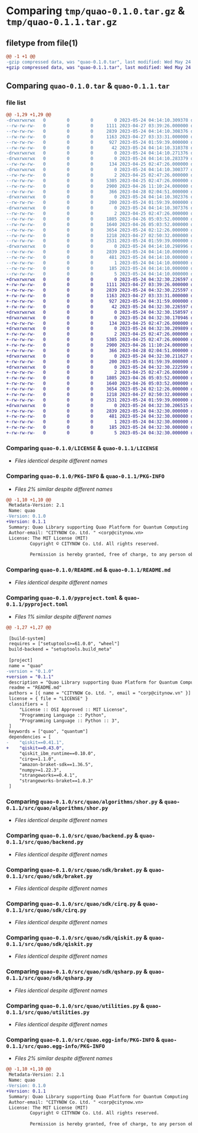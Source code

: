 # Comparing `tmp/quao-0.1.0.tar.gz` & `tmp/quao-0.1.1.tar.gz`

## filetype from file(1)

```diff
@@ -1 +1 @@
-gzip compressed data, was "quao-0.1.0.tar", last modified: Wed May 24 04:14:10 2023, max compression
+gzip compressed data, was "quao-0.1.1.tar", last modified: Wed May 24 04:32:30 2023, max compression
```

## Comparing `quao-0.1.0.tar` & `quao-0.1.1.tar`

### file list

```diff
@@ -1,29 +1,29 @@
-drwxrwxrwx   0        0        0        0 2023-05-24 04:14:10.309378 quao-0.1.0/
--rw-rw-rw-   0        0        0     1111 2023-04-27 03:39:26.000000 quao-0.1.0/LICENSE
--rw-rw-rw-   0        0        0     2839 2023-05-24 04:14:10.308376 quao-0.1.0/PKG-INFO
--rw-rw-rw-   0        0        0     1163 2023-04-27 03:33:31.000000 quao-0.1.0/README.md
--rw-rw-rw-   0        0        0      927 2023-05-24 01:59:39.000000 quao-0.1.0/pyproject.toml
--rw-rw-rw-   0        0        0       42 2023-05-24 04:14:10.310378 quao-0.1.0/setup.cfg
-drwxrwxrwx   0        0        0        0 2023-05-24 04:14:10.271376 quao-0.1.0/src/
-drwxrwxrwx   0        0        0        0 2023-05-24 04:14:10.283379 quao-0.1.0/src/quao/
--rw-rw-rw-   0        0        0      134 2023-04-25 02:47:26.000000 quao-0.1.0/src/quao/__init__.py
-drwxrwxrwx   0        0        0        0 2023-05-24 04:14:10.300377 quao-0.1.0/src/quao/algorithms/
--rw-rw-rw-   0        0        0        2 2023-04-25 02:47:26.000000 quao-0.1.0/src/quao/algorithms/__init__.py
--rw-rw-rw-   0        0        0     5305 2023-04-25 02:47:26.000000 quao-0.1.0/src/quao/algorithms/shor.py
--rw-rw-rw-   0        0        0     2900 2023-04-26 11:10:24.000000 quao-0.1.0/src/quao/backend.py
--rw-rw-rw-   0        0        0      366 2023-04-28 02:04:51.000000 quao-0.1.0/src/quao/dataUtils.py
-drwxrwxrwx   0        0        0        0 2023-05-24 04:14:10.302376 quao-0.1.0/src/quao/enum/
--rw-rw-rw-   0        0        0      200 2023-05-24 01:59:39.000000 quao-0.1.0/src/quao/enum/providerType.py
-drwxrwxrwx   0        0        0        0 2023-05-24 04:14:10.307376 quao-0.1.0/src/quao/sdk/
--rw-rw-rw-   0        0        0        2 2023-04-25 02:47:26.000000 quao-0.1.0/src/quao/sdk/__init__.py
--rw-rw-rw-   0        0        0     1805 2023-04-26 05:03:52.000000 quao-0.1.0/src/quao/sdk/braket.py
--rw-rw-rw-   0        0        0     1640 2023-04-26 05:03:52.000000 quao-0.1.0/src/quao/sdk/cirq.py
--rw-rw-rw-   0        0        0     3654 2023-05-24 02:12:26.000000 quao-0.1.0/src/quao/sdk/qiskit.py
--rw-rw-rw-   0        0        0     1218 2023-04-27 02:50:32.000000 quao-0.1.0/src/quao/sdk/qsharp.py
--rw-rw-rw-   0        0        0     2531 2023-05-24 01:59:39.000000 quao-0.1.0/src/quao/utilities.py
-drwxrwxrwx   0        0        0        0 2023-05-24 04:14:10.298996 quao-0.1.0/src/quao.egg-info/
--rw-rw-rw-   0        0        0     2839 2023-05-24 04:14:10.000000 quao-0.1.0/src/quao.egg-info/PKG-INFO
--rw-rw-rw-   0        0        0      481 2023-05-24 04:14:10.000000 quao-0.1.0/src/quao.egg-info/SOURCES.txt
--rw-rw-rw-   0        0        0        1 2023-05-24 04:14:10.000000 quao-0.1.0/src/quao.egg-info/dependency_links.txt
--rw-rw-rw-   0        0        0      185 2023-05-24 04:14:10.000000 quao-0.1.0/src/quao.egg-info/requires.txt
--rw-rw-rw-   0        0        0        5 2023-05-24 04:14:10.000000 quao-0.1.0/src/quao.egg-info/top_level.txt
+drwxrwxrwx   0        0        0        0 2023-05-24 04:32:30.226597 quao-0.1.1/
+-rw-rw-rw-   0        0        0     1111 2023-04-27 03:39:26.000000 quao-0.1.1/LICENSE
+-rw-rw-rw-   0        0        0     2839 2023-05-24 04:32:30.225597 quao-0.1.1/PKG-INFO
+-rw-rw-rw-   0        0        0     1163 2023-04-27 03:33:31.000000 quao-0.1.1/README.md
+-rw-rw-rw-   0        0        0      927 2023-05-24 04:31:59.000000 quao-0.1.1/pyproject.toml
+-rw-rw-rw-   0        0        0       42 2023-05-24 04:32:30.226597 quao-0.1.1/setup.cfg
+drwxrwxrwx   0        0        0        0 2023-05-24 04:32:30.150597 quao-0.1.1/src/
+drwxrwxrwx   0        0        0        0 2023-05-24 04:32:30.170946 quao-0.1.1/src/quao/
+-rw-rw-rw-   0        0        0      134 2023-04-25 02:47:26.000000 quao-0.1.1/src/quao/__init__.py
+drwxrwxrwx   0        0        0        0 2023-05-24 04:32:30.209809 quao-0.1.1/src/quao/algorithms/
+-rw-rw-rw-   0        0        0        2 2023-04-25 02:47:26.000000 quao-0.1.1/src/quao/algorithms/__init__.py
+-rw-rw-rw-   0        0        0     5305 2023-04-25 02:47:26.000000 quao-0.1.1/src/quao/algorithms/shor.py
+-rw-rw-rw-   0        0        0     2900 2023-04-26 11:10:24.000000 quao-0.1.1/src/quao/backend.py
+-rw-rw-rw-   0        0        0      366 2023-04-28 02:04:51.000000 quao-0.1.1/src/quao/dataUtils.py
+drwxrwxrwx   0        0        0        0 2023-05-24 04:32:30.211627 quao-0.1.1/src/quao/enum/
+-rw-rw-rw-   0        0        0      200 2023-05-24 01:59:39.000000 quao-0.1.1/src/quao/enum/providerType.py
+drwxrwxrwx   0        0        0        0 2023-05-24 04:32:30.222599 quao-0.1.1/src/quao/sdk/
+-rw-rw-rw-   0        0        0        2 2023-04-25 02:47:26.000000 quao-0.1.1/src/quao/sdk/__init__.py
+-rw-rw-rw-   0        0        0     1805 2023-04-26 05:03:52.000000 quao-0.1.1/src/quao/sdk/braket.py
+-rw-rw-rw-   0        0        0     1640 2023-04-26 05:03:52.000000 quao-0.1.1/src/quao/sdk/cirq.py
+-rw-rw-rw-   0        0        0     3654 2023-05-24 02:12:26.000000 quao-0.1.1/src/quao/sdk/qiskit.py
+-rw-rw-rw-   0        0        0     1218 2023-04-27 02:50:32.000000 quao-0.1.1/src/quao/sdk/qsharp.py
+-rw-rw-rw-   0        0        0     2531 2023-05-24 01:59:39.000000 quao-0.1.1/src/quao/utilities.py
+drwxrwxrwx   0        0        0        0 2023-05-24 04:32:30.206515 quao-0.1.1/src/quao.egg-info/
+-rw-rw-rw-   0        0        0     2839 2023-05-24 04:32:30.000000 quao-0.1.1/src/quao.egg-info/PKG-INFO
+-rw-rw-rw-   0        0        0      481 2023-05-24 04:32:30.000000 quao-0.1.1/src/quao.egg-info/SOURCES.txt
+-rw-rw-rw-   0        0        0        1 2023-05-24 04:32:30.000000 quao-0.1.1/src/quao.egg-info/dependency_links.txt
+-rw-rw-rw-   0        0        0      185 2023-05-24 04:32:30.000000 quao-0.1.1/src/quao.egg-info/requires.txt
+-rw-rw-rw-   0        0        0        5 2023-05-24 04:32:30.000000 quao-0.1.1/src/quao.egg-info/top_level.txt
```

### Comparing `quao-0.1.0/LICENSE` & `quao-0.1.1/LICENSE`

 * *Files identical despite different names*

### Comparing `quao-0.1.0/PKG-INFO` & `quao-0.1.1/PKG-INFO`

 * *Files 2% similar despite different names*

```diff
@@ -1,10 +1,10 @@
 Metadata-Version: 2.1
 Name: quao
-Version: 0.1.0
+Version: 0.1.1
 Summary: Quao Library supporting Quao Platform for Quantum Computing
 Author-email: "CITYNOW Co. Ltd. " <corp@citynow.vn>
 License: The MIT License (MIT)
         Copyright © CITYNOW Co. Ltd. All rights reserved.
         
         Permission is hereby granted, free of charge, to any person obtaining a copy of this software and associated documentation files (the “Software”), to deal in the Software without restriction, including without limitation the rights to use, copy, modify, merge, publish, distribute, sublicense, and/or sell copies of the Software, and to permit persons to whom the Software is furnished to do so, subject to the following conditions:
```

### Comparing `quao-0.1.0/README.md` & `quao-0.1.1/README.md`

 * *Files identical despite different names*

### Comparing `quao-0.1.0/pyproject.toml` & `quao-0.1.1/pyproject.toml`

 * *Files 1% similar despite different names*

```diff
@@ -1,27 +1,27 @@
 
 [build-system]
 requires = ["setuptools>=61.0.0", "wheel"]
 build-backend = "setuptools.build_meta"
 
 [project]
 name = "quao"
-version = "0.1.0"
+version = "0.1.1"
 description = "Quao Library supporting Quao Platform for Quantum Computing"
 readme = "README.md"
 authors = [{ name = "CITYNOW Co. Ltd. ", email = "corp@citynow.vn" }]
 license = { file = "LICENSE" }
 classifiers = [
     "License :: OSI Approved :: MIT License",
     "Programming Language :: Python",
     "Programming Language :: Python :: 3",
 ]
 keywords = ["quao", "quantum"]
 dependencies = [
-    "qiskit==0.41.1",
+    "qiskit==0.43.0",
     "qiskit_ibm_runtime==0.10.0",
     "cirq==1.1.0",
     "amazon-braket-sdk==1.36.5",
     "numpy>=1.22.3",
     "strangeworks==0.4.1",
     "strangeworks-braket==1.0.3"
 ]
```

### Comparing `quao-0.1.0/src/quao/algorithms/shor.py` & `quao-0.1.1/src/quao/algorithms/shor.py`

 * *Files identical despite different names*

### Comparing `quao-0.1.0/src/quao/backend.py` & `quao-0.1.1/src/quao/backend.py`

 * *Files identical despite different names*

### Comparing `quao-0.1.0/src/quao/sdk/braket.py` & `quao-0.1.1/src/quao/sdk/braket.py`

 * *Files identical despite different names*

### Comparing `quao-0.1.0/src/quao/sdk/cirq.py` & `quao-0.1.1/src/quao/sdk/cirq.py`

 * *Files identical despite different names*

### Comparing `quao-0.1.0/src/quao/sdk/qiskit.py` & `quao-0.1.1/src/quao/sdk/qiskit.py`

 * *Files identical despite different names*

### Comparing `quao-0.1.0/src/quao/sdk/qsharp.py` & `quao-0.1.1/src/quao/sdk/qsharp.py`

 * *Files identical despite different names*

### Comparing `quao-0.1.0/src/quao/utilities.py` & `quao-0.1.1/src/quao/utilities.py`

 * *Files identical despite different names*

### Comparing `quao-0.1.0/src/quao.egg-info/PKG-INFO` & `quao-0.1.1/src/quao.egg-info/PKG-INFO`

 * *Files 2% similar despite different names*

```diff
@@ -1,10 +1,10 @@
 Metadata-Version: 2.1
 Name: quao
-Version: 0.1.0
+Version: 0.1.1
 Summary: Quao Library supporting Quao Platform for Quantum Computing
 Author-email: "CITYNOW Co. Ltd. " <corp@citynow.vn>
 License: The MIT License (MIT)
         Copyright © CITYNOW Co. Ltd. All rights reserved.
         
         Permission is hereby granted, free of charge, to any person obtaining a copy of this software and associated documentation files (the “Software”), to deal in the Software without restriction, including without limitation the rights to use, copy, modify, merge, publish, distribute, sublicense, and/or sell copies of the Software, and to permit persons to whom the Software is furnished to do so, subject to the following conditions:
```


